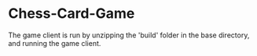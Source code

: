 # Chess-Card-Game

The game client is run by unzipping the 'build' folder in the base directory, and running the game client. 
